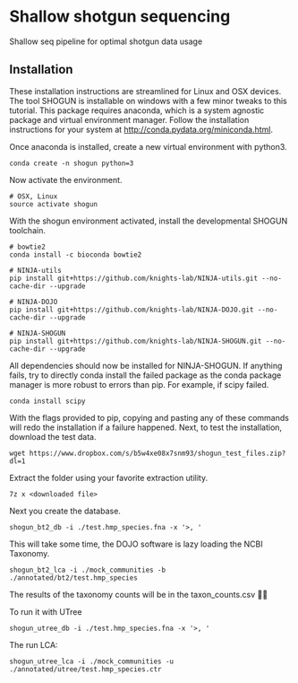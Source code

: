 Shallow shotgun sequencing
=======
Shallow seq pipeline for optimal shotgun data usage

## Installation
These installation instructions are streamlined for Linux and OSX devices. The tool SHOGUN is installable on windows with a few minor tweaks to this tutorial. This package requires anaconda, which is a system agnostic package and virtual environment manager. Follow the installation instructions for your system at <http://conda.pydata.org/miniconda.html>.

Once anaconda is installed, create a new virtual environment with python3.

```
conda create -n shogun python=3
```

Now activate the environment.

```
# OSX, Linux
source activate shogun
```

With the shogun environment activated, install the developmental SHOGUN toolchain.

```
# bowtie2
conda install -c bioconda bowtie2

# NINJA-utils
pip install git+https://github.com/knights-lab/NINJA-utils.git --no-cache-dir --upgrade

# NINJA-DOJO
pip install git+https://github.com/knights-lab/NINJA-DOJO.git --no-cache-dir --upgrade

# NINJA-SHOGUN
pip install git+https://github.com/knights-lab/NINJA-SHOGUN.git --no-cache-dir --upgrade
```

All dependencies should now be installed for NINJA-SHOGUN. If anything fails, try to directly conda install the failed package as the conda package manager is more robust to errors than pip. For example, if scipy failed.

```
conda install scipy
```

With the flags provided to pip, copying and pasting any of these commands will redo the installation if a failure happened. Next, to test the installation, download the test data.

```
wget https://www.dropbox.com/s/b5w4xe08x7snm93/shogun_test_files.zip?dl=1
```

Extract the folder using your favorite extraction utility.

```
7z x <downloaded file>
```

Next you create the database.

```
shogun_bt2_db -i ./test.hmp_species.fna -x '>, '
```

This will take some time, the DOJO software is lazy loading the NCBI Taxonomy.

```
shogun_bt2_lca -i ./mock_communities -b ./annotated/bt2/test.hmp_species
```

The results of the taxonomy counts will be in the taxon_counts.csv 🐱‍👤

To run it with UTree

```
shogun_utree_db -i ./test.hmp_species.fna -x '>, '
```


The run LCA:
```
shogun_utree_lca -i ./mock_communities -u ./annotated/utree/test.hmp_species.ctr
```
